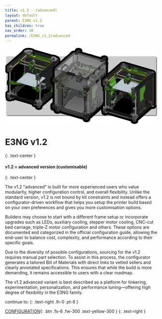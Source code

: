```yaml
---
title: v1.2 - (advanced)
layout: default
parent: E3NG v1.2
has_children: true
nav_order: 30
permalink: /E3NG_v1_2/advanced
---
```

![](../../assets/images/E3NG_V1.2_MULTI_CAD2.png)

# E3NG v1.2
{: .text-center }
#### v1.2 = advanced version (customisable)
{: .text-center }

The v1.2 "advanced" is built for more experienced users who value modularity, higher configuration control, and overall flexibility. Unlike the standard version, v1.2 is not bound by kit constraints and instead offers a configurator-driven workflow that helps you setup the printer build based on your own preferences and gives you more customisation options.

Builders may choose to start with a different frame setup or incorporate upgrades such as LEDs, auxiliary cooling, stepper motor cooling, CNC-cut bed carriage, triple-Z motor configuration and others. These options are documented and categorized in the official configuration guide, allowing the end-user to balance cost, complexity, and performance according to their specific goals.

Due to the diversity of possible configurations, sourcing for the v1.2 requires manual part selection. To assist in this process, the configurator generates a tailored Bill of Materials with direct links to vetted sellers and clearly annotated specifications. This ensures that while the build is more demanding, it remains accessible to users with a clear roadmap.

The v1.2 advanced variant is best described as a platform for tinkering, experimentation, personalization, and performance tuning—offering high degree of flexibility in the E3NG family.

continue to:
{: .text-right .lh-0 .pt-8 }

[CONFIGURATION]{: .btn .fs-6 .fw-300 .text-yellow-300 }
{: .text-right }

[CONFIGURATION]: https://rh3d.xyz/
